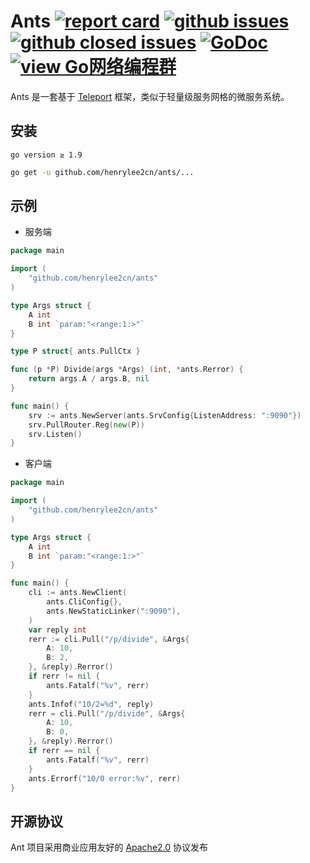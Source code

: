 # Ants [![report card](https://goreportcard.com/badge/github.com/henrylee2cn/ants?style=flat-square)](http://goreportcard.com/report/henrylee2cn/ants) [![github issues](https://img.shields.io/github/issues/henrylee2cn/ants.svg?style=flat-square)](https://github.com/henrylee2cn/ants/issues?q=is%3Aopen+is%3Aissue) [![github closed issues](https://img.shields.io/github/issues-closed-raw/henrylee2cn/ants.svg?style=flat-square)](https://github.com/henrylee2cn/ants/issues?q=is%3Aissue+is%3Aclosed) [![GoDoc](https://img.shields.io/badge/godoc-reference-blue.svg?style=flat-square)](http://godoc.org/github.com/henrylee2cn/ants) [![view Go网络编程群](https://img.shields.io/badge/官方QQ群-Go网络编程(42730308)-27a5ea.svg?style=flat-square)](http://jq.qq.com/?_wv=1027&k=fzi4p1)

<!-- # Ants [![GitHub release](https://img.shields.io/github/release/henrylee2cn/ants.svg?style=flat-square)](https://github.com/henrylee2cn/ants/releases) [![report card](https://goreportcard.com/badge/github.com/henrylee2cn/ants?style=flat-square)](http://goreportcard.com/report/henrylee2cn/ants) [![github issues](https://img.shields.io/github/issues/henrylee2cn/ants.svg?style=flat-square)](https://github.com/henrylee2cn/ants/issues?q=is%3Aopen+is%3Aissue) [![github closed issues](https://img.shields.io/github/issues-closed-raw/henrylee2cn/ants.svg?style=flat-square)](https://github.com/henrylee2cn/ants/issues?q=is%3Aissue+is%3Aclosed) [![GoDoc](https://img.shields.io/badge/godoc-reference-blue.svg?style=flat-square)](http://godoc.org/github.com/henrylee2cn/ants) [![view Go网络编程群](https://img.shields.io/badge/官方QQ群-Go网络编程(42730308)-27a5ea.svg?style=flat-square)](http://jq.qq.com/?_wv=1027&k=fzi4p1) -->


Ants 是一套基于 [Teleport](https://github.com/henrylee2cn/teleport) 框架，类似于轻量级服务网格的微服务系统。



## 安装

```
go version ≥ 1.9
```

```sh
go get -u github.com/henrylee2cn/ants/...
```

## 示例

- 服务端

```go
package main

import (
	"github.com/henrylee2cn/ants"
)

type Args struct {
	A int
	B int `param:"<range:1:>"`
}

type P struct{ ants.PullCtx }

func (p *P) Divide(args *Args) (int, *ants.Rerror) {
	return args.A / args.B, nil
}

func main() {
	srv := ants.NewServer(ants.SrvConfig{ListenAddress: ":9090"})
	srv.PullRouter.Reg(new(P))
	srv.Listen()
}
```

- 客户端

```go
package main

import (
	"github.com/henrylee2cn/ants"
)

type Args struct {
	A int
	B int `param:"<range:1:>"`
}

func main() {
	cli := ants.NewClient(
		ants.CliConfig{},
		ants.NewStaticLinker(":9090"),
	)
	var reply int
	rerr := cli.Pull("/p/divide", &Args{
		A: 10,
		B: 2,
	}, &reply).Rerror()
	if rerr != nil {
		ants.Fatalf("%v", rerr)
	}
	ants.Infof("10/2=%d", reply)
	rerr = cli.Pull("/p/divide", &Args{
		A: 10,
		B: 0,
	}, &reply).Rerror()
	if rerr == nil {
		ants.Fatalf("%v", rerr)
	}
	ants.Errorf("10/0 error:%v", rerr)
}
```

## 开源协议

Ant 项目采用商业应用友好的 [Apache2.0](https://github.com/henrylee2cn/ant/raw/master/LICENSE) 协议发布
